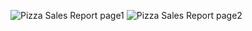 ![Pizza Sales Report page1](https://github.com/aandersonob/aandersonob/assets/164082933/882fdf77-6a60-4315-a23f-892a8f1dc65e)
![Pizza Sales Report page2](https://github.com/aandersonob/aandersonob/assets/164082933/07463b75-3a47-4fdd-9733-04e460d040b2)
